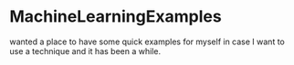 # MachineLearningExamples
wanted a place to have some quick examples for myself in case I want to use a technique and it has been a while.
